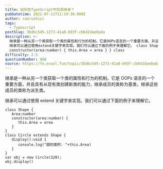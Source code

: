 ```yaml
---
title: 如何在TypeScript中实现继承？
pubDatetime: 2021-07-11T11:19:30.000Z
author: caorushizi
tags:
  - Typescript
postSlug: 3bdbc545-1273-41a8-b93f-cb642dae0ada
description: >-
  继承是一种从另一个类获取一个类的属性和行为的机制。它是OOPs语言的一个重要方面，并且具有从现有类创建新类的能力，继承成员的类称为基类，继承这些成员的类称为派生类。
  继承可以通过使用extend关键字来实现。我们可以通过下面的例子来理解它。 class Shape { Area:number
  constructor(area:number) { this.Area = area } } class
difficulty: 2.5
questionNumber: 468
source: https://fe.ecool.fun/topic/3bdbc545-1273-41a8-b93f-cb642dae0ada
---
```


继承是一种从另一个类获取一个类的属性和行为的机制。它是 OOPs 语言的一个重要方面，并且具有从现有类创建新类的能力，继承成员的类称为基类，继承这些成员的类称为派生类。

继承可以通过使用 extend 关键字来实现。我们可以通过下面的例子来理解它。

```
class Shape {
   Area:number
   constructor(area:number) {
      this.Area = area
   }
}
class Circle extends Shape {
   display():void {
      console.log("圆的面积: "+this.Area)
   }
}
var obj = new Circle(320);
obj.display()
```
